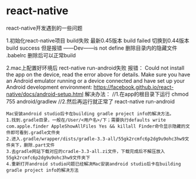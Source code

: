 # react-native
react-native开发遇到的一些问题

1.初始化react-native项目 build失败
  最新0.45版本 build failed
  切换到0.44版本 build success 但是报错 ——Dev——is not define
  删除目录内的隐藏文件 .babelrc
  删除后可以正常build

2.mac上配置好环境后 rect-native run-android失败
  报错：
  Could not install the app on the device, read the error above for details.
  Make sure you have an Android emulator running or a device connected and have
  set up your Android development environment:
  https://facebook.github.io/react-native/docs/android-setup.html
  解决办法：
   //1.在app的根目录下运行
   chmod 755 android/gradlew
   //2.然后再运行就正常了
   react-native run-android
   
    Mac安装android studio后卡在building gradle project info的解决方法。
    1.找到.gradle目录，一般在/User/<用户名>/下；需要执行defaults write com.apple.finder AppleShowAllFiles Yes && killall Finder命令显示隐藏的文件即可看到.gradle文件夹
    2.进入.gradle/wrapper/dists/gradle-3.3-all/55gk2rcmfc6p2dg9u9ohc3hw9文件夹下，删除.part文件
    3.去gradle网站下载对应的cradle-3.3-all.zi文件，下载完成后不解压放入55gk2rcmfc6p2dg9u9ohc3hw9文件夹下
    4.重新打开android studio问题已经解决Mac安装android studio后卡在building gradle project info的解决方法
